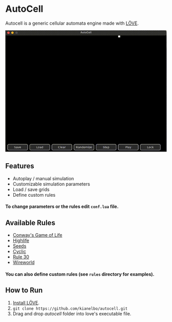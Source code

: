 # AutoCell
Autocell is a generic cellular automata engine made with [LÖVE](https://love2d.org/). 

![Demo](https://raw.githubusercontent.com/kianelbo/autocell/refs/heads/master/demo.gif)

## Features
* Autoplay / manual simulation
* Customizable simulation parameters
* Load / save grids
* Define custom rules

#### To change parameters or the rules edit `conf.lua` file.

## Available Rules
* [Conway's Game of Life](https://en.wikipedia.org/wiki/Conway%27s_Game_of_Life)
* [Highlife](https://en.wikipedia.org/wiki/Highlife_(cellular_automaton))
* [Seeds](https://en.wikipedia.org/wiki/Seeds_(cellular_automaton))
* [Cyclic](https://en.wikipedia.org/wiki/Cyclic_cellular_automaton)
* [Rule 30](https://en.wikipedia.org/wiki/Rule_30)
* [Wireworld](https://en.wikipedia.org/wiki/Wireworld)

#### You can also define custom rules (see `rules` directory for examples).

## How to Run
1. [Install LÖVE](https://love2d.org/#download). 
2. ```git clone https://github.com/kianelbo/autocell.git```
3. Drag and drop _autocell_ folder into love's executable file.
